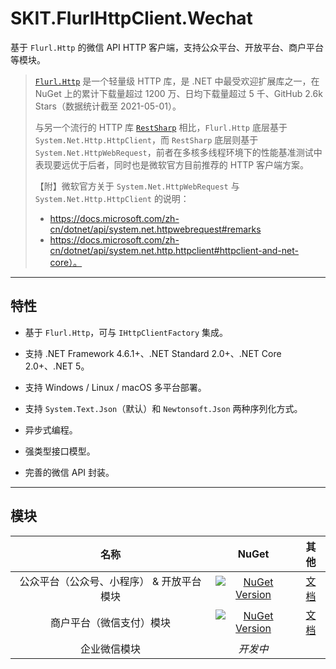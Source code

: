 ﻿# SKIT.FlurlHttpClient.Wechat

基于 `Flurl.Http` 的微信 API HTTP 客户端，支持公众平台、开放平台、商户平台等模块。

> [`Flurl.Http`](https://flurl.dev/) 是一个轻量级 HTTP 库，是 .NET 中最受欢迎扩展库之一，在 NuGet 上的累计下载量超过 1200 万、日均下载量超过 5 千、GitHub 2.6k Stars（数据统计截至 2021-05-01）。
>
> 与另一个流行的 HTTP 库 [`RestSharp`](https://restsharp.dev/) 相比，`Flurl.Http` 底层基于 `System.Net.Http.HttpClient`，而 `RestSharp` 底层则基于 `System.Net.HttpWebRequest`，前者在多核多线程环境下的性能基准测试中表现要远优于后者，同时也是微软官方目前推荐的 HTTP 客户端方案。
>
> 【附】微软官方关于 `System.Net.HttpWebRequest` 与 `System.Net.Http.HttpClient` 的说明：
>
> -   https://docs.microsoft.com/zh-cn/dotnet/api/system.net.httpwebrequest#remarks
> -   https://docs.microsoft.com/zh-cn/dotnet/api/system.net.http.httpclient#httpclient-and-net-core）。

---

## 特性

-   基于 `Flurl.Http`，可与 `IHttpClientFactory` 集成。

-   支持 .NET Framework 4.6.1+、.NET Standard 2.0+、.NET Core 2.0+、.NET 5。

-   支持 Windows / Linux / macOS 多平台部署。

-   支持 `System.Text.Json`（默认）和 `Newtonsoft.Json` 两种序列化方式。

-   异步式编程。

-   强类型接口模型。

-   完善的微信 API 封装。

---

## 模块

|                   名称                    |                                                                                     NuGet                                                                                      |                  其他                   |
| :---------------------------------------: | :----------------------------------------------------------------------------------------------------------------------------------------------------------------------------: | :-------------------------------------: |
| 公众平台（公众号、小程序） & 开放平台模块 |      [![NuGet Version](https://img.shields.io/nuget/v/SKIT.FlurlHttpClient.Wechat.Api.svg?sanitize=true)](https://www.nuget.org/packages/SKIT.FlurlHttpClient.Wechat.Api)      |   [文档](./docs/WechatApi/README.md)    |
|         商户平台（微信支付）模块          | [![NuGet Version](https://img.shields.io/nuget/v/SKIT.FlurlHttpClient.Wechat.TenpayV3.svg?sanitize=true)](https://www.nuget.org/packages/SKIT.FlurlHttpClient.Wechat.TenpayV3) | [文档](./docs/WechatTenpayV3/README.md) |
|               企业微信模块                |                                                                                    _开发中_                                                                                    |                                         |
